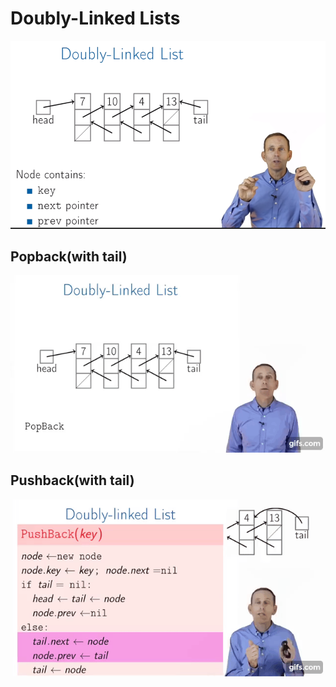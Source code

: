 # Doubly-Linked Lists

![](pics/doublylinkedlist.png)

## Popback(with tail)

![](pics/doubly_popback.gif)

## Pushback(with tail)

![](pics/doubly_pushback.gif)
